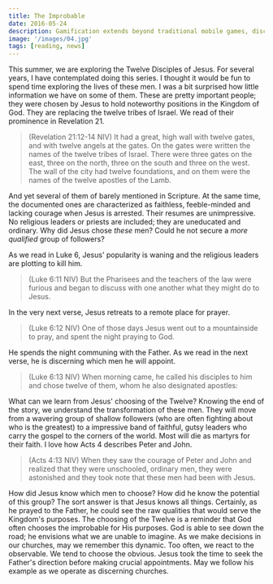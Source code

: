 ```yaml
---
title: The Improbable
date: 2016-05-24
description: Gamification extends beyond traditional mobile games, discovering innovative strategies to incorporate game-like elements into non-gaming apps for enhanced
image: '/images/04.jpg'
tags: [reading, news]
---
```

 
This summer, we are exploring the Twelve Disciples of Jesus. For several years, I have contemplated doing this series. I thought it would be fun to spend time exploring the lives of these men. I was a bit surprised how little information we have on some of them. These are pretty important people; they were chosen by Jesus to hold noteworthy positions in the Kingdom of God. They are replacing the twelve tribes of Israel. We read of their prominence in Revelation 21.

>(Revelation 21:12-14 NIV) It had a great, high wall with twelve gates, and with twelve angels at the gates. On the gates were written the names of the twelve tribes of Israel. There were three gates on the east, three on the north, three on the south and three on the west. The wall of the city had twelve foundations, and on them were the names of the twelve apostles of the Lamb.

And yet several of them of barely mentioned in Scripture. At the same time, the documented ones are characterized as faithless, feeble-minded and lacking courage when Jesus is arrested. Their resumes are unimpressive. No religious leaders or priests are included; they are uneducated and ordinary. Why did Jesus chose _these_ men? Could he not secure a *more qualified* group of followers?

As we read in Luke 6, Jesus' popularity is waning and the religious leaders are plotting to kill him.

>(Luke 6:11 NIV) But the Pharisees and the teachers of the law were furious and began to discuss with one another what they might do to Jesus.

In the very next verse, Jesus retreats to a remote place for prayer. 

>(Luke 6:12 NIV) One of those days Jesus went out to a mountainside to pray, and spent the night praying to God.

He spends the night communing with the Father. As we read in the next verse, he is discerning which men he will appoint.

>(Luke 6:13 NIV) When morning came, he called his disciples to him and chose twelve of them, whom he also designated apostles:

What can we learn from Jesus' choosing of the Twelve? Knowing the end of the story, we understand the transformation of these men. They will move from a wavering group of shallow followers (who are often fighting about who is the greatest) to a impressive band of faithful, gutsy leaders who carry the gospel to the corners of the world. Most will die as martyrs for their faith. I love how Acts 4 describes Peter and John.

>(Acts 4:13 NIV) When they saw the courage of Peter and John and realized that they were unschooled, ordinary men, they were astonished and they took note that these men had been with Jesus.

How did Jesus know which men to choose? How did he know the potential of this group? The sort answer is that Jesus knows all things. Certainly, as he prayed to the Father, he could see the raw qualities that would serve the Kingdom's purposes. The choosing of the Twelve is a reminder that God often chooses the improbable for His purposes. God is able to see down the road; he envisions what we are unable to imagine. As we make decisions in our churches, may we remember this dynamic. Too often, we react to the observable. We tend to choose the obvious. Jesus took the time to seek the Father's direction before making crucial appointments. May we follow his example as we operate as discerning churches.


